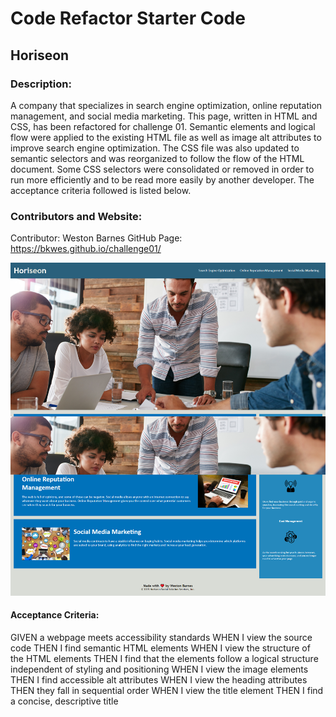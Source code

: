 # Code Refactor Starter Code
## Horiseon

### Description:
A company that specializes in search engine optimization, online reputation management, and social media marketing. This page, written in HTML and CSS, has been refactored for challenge 01. Semantic elements and logical flow were applied to the existing HTML file as well as image alt attributes to improve search engine optimization. The CSS file was also updated to semantic selectors and was reorganized to follow the flow of the HTML document. Some CSS selectors were consolidated or removed in order to run more efficiently and to be read more easily by another developer. The acceptance criteria followed is listed below.

### Contributors and Website:
Contributor: Weston Barnes
GitHub Page: https://bkwes.github.io/challenge01/

![screenshot](./assets/images/working-site-screenshot.png)

#### Acceptance Criteria:
GIVEN a webpage meets accessibility standards
WHEN I view the source code
THEN I find semantic HTML elements
WHEN I view the structure of the HTML elements
THEN I find that the elements follow a logical structure independent of styling and positioning
WHEN I view the image elements
THEN I find accessible alt attributes
WHEN I view the heading attributes
THEN they fall in sequential order
WHEN I view the title element
THEN I find a concise, descriptive title